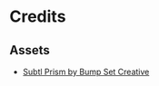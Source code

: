 # Credits

## Assets

- [Subtl Prism by ](https://www.svgbackgrounds.com/#subtle-prism) [Bump Set Creative](https://bumpsetcreative.com)